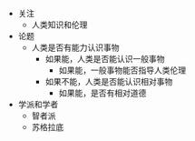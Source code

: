 - 关注
	- 人类知识和伦理
- 论题
	- 人类是否有能力认识事物
		- 如果能，人类是否能认识一般事物
			- 如果能，一般事物能否指导人类伦理
		- 如果不能，人类是否能认识相对事物
			- 如果能，是否有相对道德
- 学派和学者
	- 智者派
	- 苏格拉底